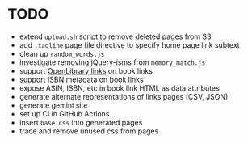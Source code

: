 # TODO

- extend `upload.sh` script to remove deleted pages from S3 
- add `.tagline` page file directive to specify home page link subtext
- clean up `random_words.js`
- investigate removing jQuery-isms from `memory_match.js`
- support [OpenLibrary links](https://openlibrary.org/dev/docs/api/books) on book links
- support ISBN metadata on book links
- expose ASIN, ISBN, etc in book link HTML as data attributes
- generate alternate representations of links pages (CSV, JSON)
- generate gemini site
- set up CI in GitHub Actions
- insert `base.css` into generated pages
- trace and remove unused css from pages
